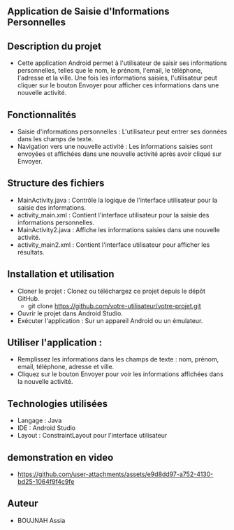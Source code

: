 ## Application de Saisie d'Informations Personnelles
## Description du projet
- Cette application Android permet à l'utilisateur de saisir ses informations personnelles, telles que le nom, le prénom, l'email, le téléphone, l'adresse et la ville. Une fois les informations saisies, l'utilisateur peut cliquer sur le bouton Envoyer pour afficher ces informations dans une nouvelle activité.

## Fonctionnalités
- Saisie d'informations personnelles : L'utilisateur peut entrer ses données dans les champs de texte.
- Navigation vers une nouvelle activité : Les informations saisies sont envoyées et affichées dans une nouvelle activité après avoir cliqué sur Envoyer.
## Structure des fichiers
- MainActivity.java : Contrôle la logique de l'interface utilisateur pour la saisie des informations.
- activity_main.xml : Contient l'interface utilisateur pour la saisie des informations personnelles.
- MainActivity2.java : Affiche les informations saisies dans une nouvelle activité.
- activity_main2.xml : Contient l'interface utilisateur pour afficher les résultats.
## Installation et utilisation
- Cloner le projet : Clonez ou téléchargez ce projet depuis le dépôt GitHub.
  - git clone https://github.com/votre-utilisateur/votre-projet.git
- Ouvrir le projet dans Android Studio.
- Exécuter l'application : Sur un appareil Android ou un émulateur.

## Utiliser l'application :
- Remplissez les informations dans les champs de texte : nom, prénom, email, téléphone, adresse et ville.
- Cliquez sur le bouton Envoyer pour voir les informations affichées dans la nouvelle activité.
## Technologies utilisées
- Langage : Java
- IDE : Android Studio
- Layout : ConstraintLayout pour l'interface utilisateur
## demonstration en video
- https://github.com/user-attachments/assets/e9d8dd97-a752-4130-bd25-1064f9f4c9fe
## Auteur
- BOUJNAH Assia
